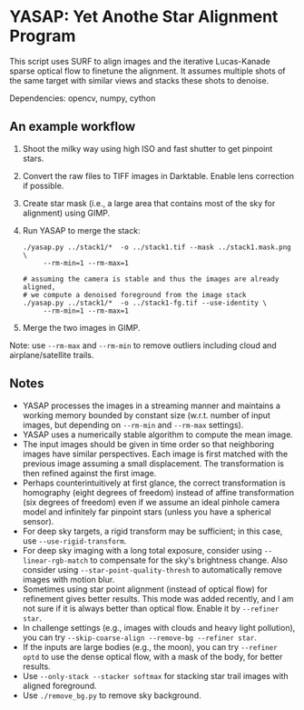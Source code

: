 # YASAP: Yet Anothe Star Alignment Program

This script uses SURF to align images and the iterative Lucas-Kanade sparse
optical flow to finetune the alignment. It assumes multiple shots of the same
target with similar views and stacks these shots to denoise.

Dependencies: opencv, numpy, cython

## An example workflow

1. Shoot the milky way using high ISO and fast shutter to get pinpoint stars.
2. Convert the raw files to TIFF images in Darktable. Enable lens correction if
   possible.
3. Create star mask (i.e., a large area that contains most of the sky for
   alignment) using GIMP.
4. Run YASAP to merge the stack:

       ./yasap.py ../stack1/*  -o ../stack1.tif --mask ../stack1.mask.png \
            --rm-min=1 --rm-max=1

       # assuming the camera is stable and thus the images are already aligned,
       # we compute a denoised foreground from the image stack
       ./yasap.py ../stack1/*  -o ../stack1-fg.tif --use-identity \
            --rm-min=1 --rm-max=1
5. Merge the two images in GIMP.

Note: use `--rm-max` and `--rm-min` to remove outliers including cloud and
airplane/satellite trails.


## Notes

* YASAP processes the images in a streaming manner and maintains a working
  memory bounded by constant size (w.r.t. number of input images, but depending
  on `--rm-min` and `--rm-max` settings).
* YASAP uses a numerically stable algorithm to compute the mean image.
* The input images should be given in time order so that neighboring images have
  similar perspectives. Each image is first matched with the previous image
  assuming a small displacement. The transformation is then refined against the
  first image.
* Perhaps counterintuitively at first glance, the correct transformation is
  homography (eight degrees of freedom) instead of affine transformation (six
  degrees of freedom) even if we assume an ideal pinhole camera model and
  infinitely far pinpoint stars (unless you have a spherical sensor).
* For deep sky targets, a rigid transform may be sufficient; in this case, use
  `--use-rigid-transform`.
* For deep sky imaging with a long total exposure, consider using
  `--linear-rgb-match` to compensate for the sky's brightness change. Also
  consider using `--star-point-quality-thresh` to automatically remove images
  with motion blur.
* Sometimes using star point alignment (instead of optical flow) for refinement
  gives better results. This mode was added recently, and I am not sure if it is
  always better than optical flow. Enable it by `--refiner star`.
* In challenge settings (e.g., images with clouds and heavy light pollution),
  you can try `--skip-coarse-align --remove-bg --refiner star`.
* If the inputs are large bodies (e.g., the moon), you can try `--refiner optd`
  to use the dense optical flow, with a mask of the body, for better results.
* Use `--only-stack --stacker softmax` for stacking star trail images with
  aligned foreground.
* Use `./remove_bg.py` to remove sky background.
